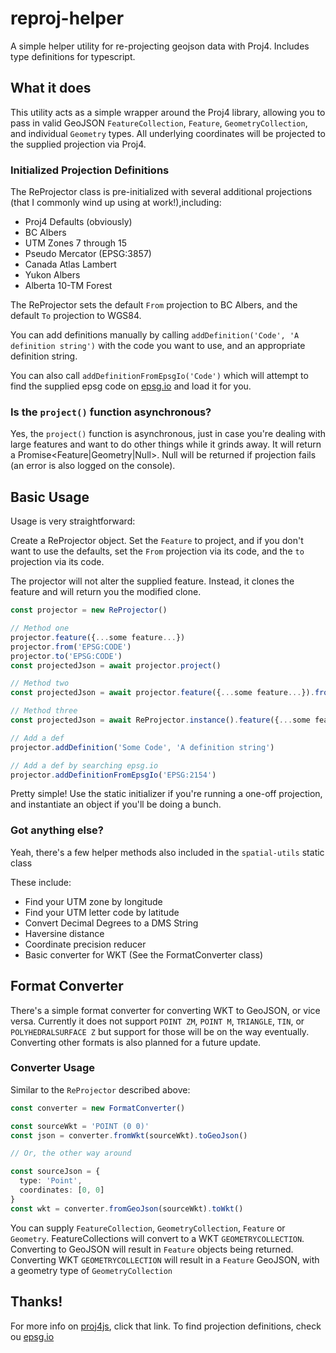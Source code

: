 # reproj-helper

A simple helper utility for re-projecting geojson data with Proj4. Includes type definitions for typescript.

## What it does

This utility acts as a simple wrapper around the Proj4 library, allowing you to pass in valid GeoJSON `FeatureCollection`, `Feature`, `GeometryCollection`, and individual `Geometry` types. All underlying coordinates will be projected to the supplied projection via Proj4.

### Initialized Projection Definitions

The ReProjector class is pre-initialized with several additional projections (that I commonly wind up using at work!),including:

- Proj4 Defaults (obviously)
- BC Albers
- UTM Zones 7 through 15
- Pseudo Mercator (EPSG:3857)
- Canada Atlas Lambert
- Yukon Albers
- Alberta 10-TM Forest

The ReProjector sets the default `From` projection to BC Albers, and the default `To` projection to WGS84.

You can add definitions manually by calling `addDefinition('Code', 'A definition string')` with the code you want to use, and an appropriate definition string.

You can also call `addDefinitionFromEpsgIo('Code')` which will attempt to find the supplied epsg code on [epsg.io](epsg.io) and load it for you.

### Is the `project()` function asynchronous?

Yes, the `project()` function is asynchronous, just in case you're dealing with large features and want to do other things while it grinds away. It will return a Promise<Feature|Geometry|Null>. Null will be returned if projection fails (an error is also logged on the console).

## Basic Usage

Usage is very straightforward:

Create a ReProjector object. Set the `Feature` to project, and if you don't want to use the defaults, set the `From` projection via its code, and the `to` projection via its code.

The projector will not alter the supplied feature. Instead, it clones the feature and will return you the modified clone.

```Typescript
const projector = new ReProjector()

// Method one
projector.feature({...some feature...})
projector.from('EPSG:CODE')
projector.to('EPSG:CODE')
const projectedJson = await projector.project()

// Method two
const projectedJson = await projector.feature({...some feature...}).from('EPSG:CODE').to('EPSG:CODE').project()

// Method three
const projectedJson = await ReProjector.instance().feature({...some feature...}).from('EPSG:CODE').to('EPSG:CODE').project()

// Add a def
projector.addDefinition('Some Code', 'A definition string')

// Add a def by searching epsg.io
projector.addDefinitionFromEpsgIo('EPSG:2154')
```

Pretty simple! Use the static initializer if you're running a one-off projection, and instantiate an object if you'll be doing a bunch.



### Got anything else?

Yeah, there's a few helper methods also included in the `spatial-utils` static class

These include:

- Find your UTM zone by longitude
- Find your UTM letter code by latitude
- Convert Decimal Degrees to a DMS String
- Haversine distance
- Coordinate precision reducer
- Basic converter for WKT (See the FormatConverter class)

## Format Converter

There's a simple format converter for converting WKT to GeoJSON, or vice versa. Currently it does not support `POINT ZM`, `POINT M`, `TRIANGLE`, `TIN`, or `POLYHEDRALSURFACE Z` but support for those will be on the way eventually. Converting other formats is also planned for a future update.

### Converter Usage

Similar to the `ReProjector` described above:

```typescript
const converter = new FormatConverter()

const sourceWkt = 'POINT (0 0)'
const json = converter.fromWkt(sourceWkt).toGeoJson()

// Or, the other way around

const sourceJson = {
  type: 'Point',
  coordinates: [0, 0]
}
const wkt = converter.fromGeoJson(sourceWkt).toWkt()
```

You can supply `FeatureCollection`, `GeometryCollection`, `Feature` or `Geometry`. FeatureCollections will convert to a WKT `GEOMETRYCOLLECTION`. Converting to GeoJSON will result in `Feature` objects being returned. Converting WKT `GEOMETRYCOLLECTION` will result in a `Feature` GeoJSON, with a geometry type of `GeometryCollection`

## Thanks!

For more info on [proj4js](http://proj4js.org/), click that link. To find projection definitions, check ou [epsg.io](epsg.io)
